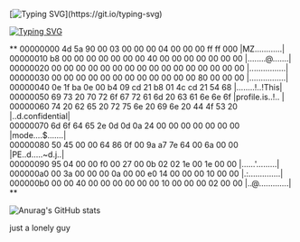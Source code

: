 [![Typing SVG](https://readme-typing-svg.demolab.com/?font=Fira+Code&pause=1000&color=00FF00&width=435&lines=Hello%20Friend!%20I%20am%20just%20a%20ghost...)](https://git.io/typing-svg)

[![Typing SVG](https://readme-typing-svg.demolab.com/?font=Fira+Code&pause=1000&color=FF0000&width=435&lines=k4sp4r0v@h3ll:~$%20hd%20-v%20mylife%20|%20less)](https://git.io/typing-svg)

**
00000000  4d 5a 90 00 03 00 00 00  04 00 00 00 ff ff 000    |MZ............|<br>
00000010  b8 00 00 00 00 00 00 00  40 00 00 00 00 00 00 00  |........@.......|<br>
00000020  00 00 00 00 00 00 00 00  00 00 00 00 00 00 00 00  |................|<br>
00000030  00 00 00 00 00 00 00 00  00 00 00 00 80 00 00 00  |................|<br>
00000040  0e 1f ba 0e 00 b4 09 cd  21 b8 01 4c cd 21 54 68  |........!..!This|<br>
00000050  69 73 20 70 72 6f 67 72  61 6d 20 63 61 6e 6e 6f  |profile.is..!.. |<br>
00000060  74 20 62 65 20 72 75 6e  20 69 6e 20 44 4f 53 20  |..d.confidential|<br>
00000070  6d 6f 64 65 2e 0d 0d 0a  24 00 00 00 00 00 00 00  |mode....$.......|<br>
00000080  50 45 00 00 64 86 0f 00  9a a7 7e 64 00 6a 00 00  |PE..d.....~d.j..|<br>
00000090  95 04 00 00 f0 00 27 00  0b 02 02 1e 00 1e 00 00  |......'.........|<br>
000000a0  00 3a 00 00 00 0a 00 00  e0 14 00 00 00 10 00 00  |.:..............|<br>
000000b0  00 00 40 00 00 00 00 00  00 10 00 00 00 02 00 00  |..@.............|<br>
**

![Anurag's GitHub stats](https://github-readme-stats.vercel.app/api?username=kasp4rov&show_icons=true&theme=tokyonight)

just a lonely guy
